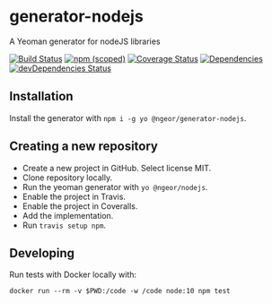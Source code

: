 # generator-nodejs

A Yeoman generator for nodeJS libraries

[![Build Status](https://travis-ci.org/ngeor/generator-nodejs.svg?branch=master)](https://travis-ci.org/ngeor/generator-nodejs)
[![npm (scoped)](https://img.shields.io/npm/v/@ngeor/generator-nodejs.svg)](https://www.npmjs.com/package/@ngeor/generator-nodejs)
[![Coverage Status](https://coveralls.io/repos/github/ngeor/generator-nodejs/badge.svg?branch=master)](https://coveralls.io/github/ngeor/generator-nodejs?branch=master)
[![Dependencies](https://david-dm.org/ngeor/generator-nodejs.svg)](https://david-dm.org/ngeor/generator-nodejs)
[![devDependencies Status](https://david-dm.org/ngeor/generator-nodejs/dev-status.svg)](https://david-dm.org/ngeor/generator-nodejs?type=dev)

## Installation

Install the generator with `npm i -g yo @ngeor/generator-nodejs`.

## Creating a new repository

- Create a new project in GitHub. Select license MIT.
- Clone repository locally.
- Run the yeoman generator with `yo @ngeor/nodejs`.
- Enable the project in Travis.
- Enable the project in Coveralls.
- Add the implementation.
- Run `travis setup npm`.

## Developing

Run tests with Docker locally with:

```
docker run --rm -v $PWD:/code -w /code node:10 npm test
```
